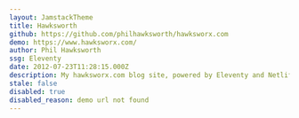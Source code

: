 ```yaml
---
layout: JamstackTheme
title: Hawksworth
github: https://github.com/philhawksworth/hawksworx.com
demo: https://www.hawksworx.com/
author: Phil Hawksworth
ssg: Eleventy
date: 2012-07-23T11:28:15.000Z
description: My hawksworx.com blog site, powered by Eleventy and Netlify
stale: false
disabled: true
disabled_reason: demo url not found
---
```

